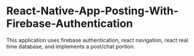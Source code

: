 # React-Native-App-Posting-With-Firebase-Authentication
This application uses firebase authentication, react navigation, react real time database, and implements a post/chat portion.
